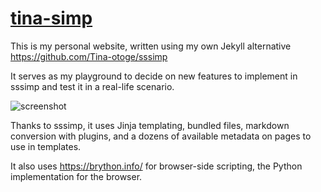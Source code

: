 # [tina-simp](https://tina.moe)

This is my personal website, written using my own Jekyll alternative https://github.com/Tina-otoge/sssimp

It serves as my playground to decide on new features to implement in sssimp and test it in a real-life scenario.

![screenshot](https://cdn.discordapp.com/attachments/439208223673810944/928542114135023626/unknown.png)

Thanks to sssimp, it uses Jinja templating, bundled files, markdown conversion with plugins, and a dozens of
available metadata on pages to use in templates.

It also uses https://brython.info/ for browser-side scripting, the Python implementation for the browser.
